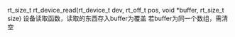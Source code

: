 rt_size_t rt_device_read(rt_device_t dev,
                         rt_off_t    pos,
                         void       *buffer,
                         rt_size_t   size)
设备读取函数，读取的东西存入buffer为覆盖  若buffer为同一个数组，需清空